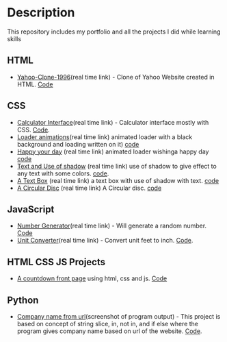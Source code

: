 # Description
This repository includes my portfolio and all the projects I did while learning skills


## HTML
- [Yahoo-Clone-1996](https://rohini-ranjanr.github.io/yahoo-clone-1996/yahoo_home.html)(real time link) - Clone of Yahoo Website created in HTML. [Code](https://github.com/rohini-ranjanR/rohini-ranjanR.github.io/blob/main/yahoo-clone-1996/yahoo_home.html)


## CSS
- [Calculator Interface](https://rohini-ranjanr.github.io/CSS%20Projects/calculator/home.html)(real time link) - Calculator interface mostly with CSS. [Code](https://github.com/rohini-ranjanR/rohini-ranjanR.github.io/tree/main/CSS%20Projects/calculator).
- [Loader animations](https://rohini-ranjanr.github.io/HTML%20CSS%20Js%20projects/animations/loading.animation/loading.a/loading.html)(real time link) animated loader with a black background and loading written on it) [code](https://github.com/rohini-ranjanR/rohini-ranjanR.github.io/tree/main/HTML%20CSS%20Js%20projects/animations/loading.animation/loading.html)
- [Happy your day](https://rohini-ranjanr.github.io/HTML%20CSS%20Js%20projects/animations/loading.animation/loader/loader.html) (real time link) animated loader wishinga happy day [code](https://github.com/rohini-ranjanR/rohini-ranjanR.github.io/tree/main/HTML%20CSS%20Js%20projects/projects/animations/loading.animation/loader/loader.html)
- [Text and Use of shadow](https://rohini-ranjanr.github.io/HTML%20CSS%20Js%20projects/web/text/text/text.html) (real time link) use of shadow to give effect to any text with some colors. [code](https://github.com/rohini-ranjanR/rohini-ranjanR.github.io/tree/main/HTML%20CSS%20Js%20projects/web/text/text/text.html).
- [A Text Box](https://rohini-ranjanr.github.io/HTML%20CSS%20Js%20projects/web/text/text-effect/text.html) (real time link) a text box with use of shadow with text. [code](https://rohini-ranjanr.github.io/tree/main/HTML%20CSS%20Js%20projects/web/text/text-effect/text.html)
- [A Circular Disc](https://rohini-ranjanr.github.io/HTML%20CSS%20Js%20projects/animations/progress-bar/progress.html) (real time link) A Circular disc. [code](https://rohini-ranjanr.github.io/tree/main/HTML%20CSS%20Js%20projects/animations/progress-bar/progress.html)


## JavaScript
- [Number Generator](https://rohini-ranjanr.github.io/Javascript%20Project/number%20generator/home.html)(real time link) - Will generate a random number. [Code](https://github.com/rohini-ranjanR/rohini-ranjanR.github.io/blob/main/Javascript%20Project/number%20generator/home.html)
- [Unit Converter](https://rohini-ranjanr.github.io/Javascript%20Project/unit%20converter/home.html)(real time link) - Convert unit feet to inch. [Code](https://github.com/rohini-ranjanR/rohini-ranjanR.github.io/tree/main/Javascript%20Project/unit%20converter).


## HTML CSS JS Projects 
- [A countdown front page](https://rohini-ranjanr.github.io/HTML%20CSS%20Js%20projects/a%20countdown%20front%20page/index.html) using html, css and js. [Code](https://github.com/rohini-ranjanR/rohini-ranjanR.github.io/blob/main/HTML%20CSS%20Js%20projects/a%20countdown%20front%20page/index.html)


## Python
- [Company name from url](python/company_name_from_url/program.output.png)(screenshot of program output) - This project is based on concept of string slice, in, not in, and if else where the program gives company name based on url of the website. [Code](python/company_name_from_url/src.py).
